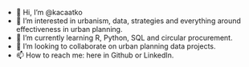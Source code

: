 - 👋 Hi, I’m @kacaatko
- 👀 I’m interested in urbanism, data, strategies and everything around effectiveness in urban planning. 
- 🌱 I’m currently learning R, Python, SQL and circular procurement. 
- 💞️ I’m looking to collaborate on urban planning data projects. 
- 📫 How to reach me: here in Github or LinkedIn. 

<!---
kacaatko/kacaatko is a ✨ special ✨ repository because its `README.md` (this file) appears on your GitHub profile.
You can click the Preview link to take a look at your changes.
--->
